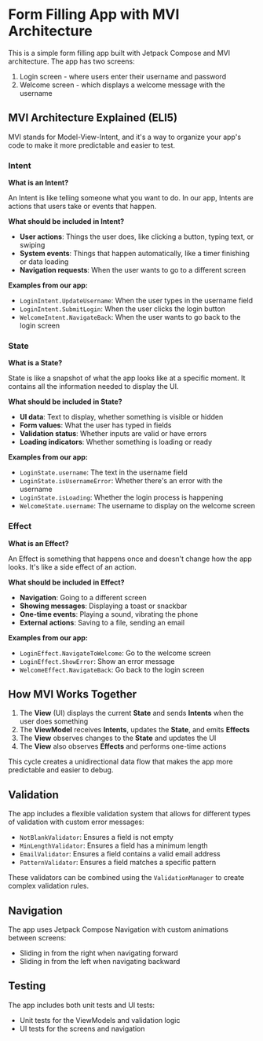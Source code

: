 # Form Filling App with MVI Architecture

This is a simple form filling app built with Jetpack Compose and MVI architecture. The app has two screens:

1. Login screen - where users enter their username and password
2. Welcome screen - which displays a welcome message with the username

## MVI Architecture Explained (ELI5)

MVI stands for Model-View-Intent, and it's a way to organize your app's code to make it more predictable and easier to
test.

### Intent

**What is an Intent?**

An Intent is like telling someone what you want to do. In our app, Intents are actions that users take or events that
happen.

**What should be included in Intent?**

- **User actions**: Things the user does, like clicking a button, typing text, or swiping
- **System events**: Things that happen automatically, like a timer finishing or data loading
- **Navigation requests**: When the user wants to go to a different screen

**Examples from our app:**

- `LoginIntent.UpdateUsername`: When the user types in the username field
- `LoginIntent.SubmitLogin`: When the user clicks the login button
- `WelcomeIntent.NavigateBack`: When the user wants to go back to the login screen

### State

**What is a State?**

State is like a snapshot of what the app looks like at a specific moment. It contains all the information needed to
display the UI.

**What should be included in State?**

- **UI data**: Text to display, whether something is visible or hidden
- **Form values**: What the user has typed in fields
- **Validation status**: Whether inputs are valid or have errors
- **Loading indicators**: Whether something is loading or ready

**Examples from our app:**

- `LoginState.username`: The text in the username field
- `LoginState.isUsernameError`: Whether there's an error with the username
- `LoginState.isLoading`: Whether the login process is happening
- `WelcomeState.username`: The username to display on the welcome screen

### Effect

**What is an Effect?**

An Effect is something that happens once and doesn't change how the app looks. It's like a side effect of an action.

**What should be included in Effect?**

- **Navigation**: Going to a different screen
- **Showing messages**: Displaying a toast or snackbar
- **One-time events**: Playing a sound, vibrating the phone
- **External actions**: Saving to a file, sending an email

**Examples from our app:**

- `LoginEffect.NavigateToWelcome`: Go to the welcome screen
- `LoginEffect.ShowError`: Show an error message
- `WelcomeEffect.NavigateBack`: Go back to the login screen

## How MVI Works Together

1. The **View** (UI) displays the current **State** and sends **Intents** when the user does something
2. The **ViewModel** receives **Intents**, updates the **State**, and emits **Effects**
3. The **View** observes changes to the **State** and updates the UI
4. The **View** also observes **Effects** and performs one-time actions

This cycle creates a unidirectional data flow that makes the app more predictable and easier to debug.

## Validation

The app includes a flexible validation system that allows for different types of validation with custom error messages:

- `NotBlankValidator`: Ensures a field is not empty
- `MinLengthValidator`: Ensures a field has a minimum length
- `EmailValidator`: Ensures a field contains a valid email address
- `PatternValidator`: Ensures a field matches a specific pattern

These validators can be combined using the `ValidationManager` to create complex validation rules.

## Navigation

The app uses Jetpack Compose Navigation with custom animations between screens:

- Sliding in from the right when navigating forward
- Sliding in from the left when navigating backward

## Testing

The app includes both unit tests and UI tests:

- Unit tests for the ViewModels and validation logic
- UI tests for the screens and navigation